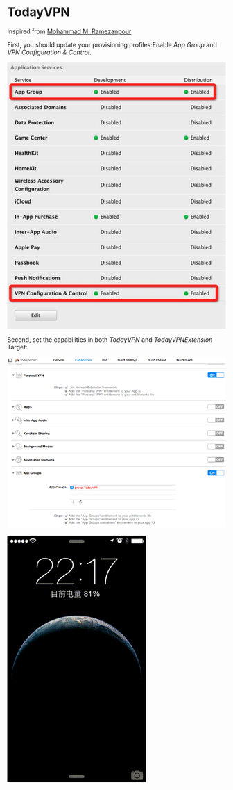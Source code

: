 TodayVPN
========

Inspired from [Mohammad M. Ramezanpour](http://ramezanpour.net/post/2014/08/03/configure-and-manage-vpn-connections-programmatically-in-ios-8/)

First, you should update your provisioning profiles:Enable *App Group* and *VPN Configuration & Control*. 

![VPN Configuration & Control](https://raw.githubusercontent.com/liulunet/TodayVPN/master/provisioningprofiles.png)

Second, set the capabilities in both *TodayVPN* and *TodayVPNExtension* Target:

![VPN Configuration & Control](https://raw.githubusercontent.com/liulunet/TodayVPN/master/XcodeCapabilities.png)

![Screenshot](https://raw.githubusercontent.com/liulunet/TodayVPN/master/Screenshot.gif)
